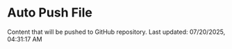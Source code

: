 # Auto Push File

Content that will be pushed to GitHub repository.
Last updated: 07/20/2025, 04:31:17 AM